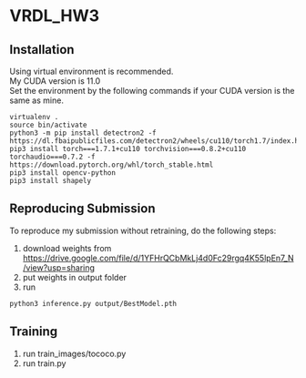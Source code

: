 # VRDL_HW3

## Installation
Using virtual environment is recommended.<br>
My CUDA version is 11.0<br>
Set the environment by the following commands if your CUDA version is the same as mine.
```
virtualenv .
source bin/activate
python3 -m pip install detectron2 -f https://dl.fbaipublicfiles.com/detectron2/wheels/cu110/torch1.7/index.html
pip3 install torch===1.7.1+cu110 torchvision===0.8.2+cu110 torchaudio===0.7.2 -f https://download.pytorch.org/whl/torch_stable.html
pip3 install opencv-python
pip3 install shapely
```
## Reproducing Submission
To reproduce my submission without retraining, do the following steps:
1. download weights from https://drive.google.com/file/d/1YFHrQCbMkLj4d0Fc29rgq4K55lpEn7_N/view?usp=sharing
2. put weights in output folder
3. run 
```
python3 inference.py output/BestModel.pth
```

## Training
1. run train_images/tococo.py
2. run train.py
